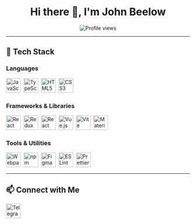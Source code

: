 <h1 align="center">Hi there 👋, I'm John Beelow</h1>

<p align="center">
   <img src="https://komarev.com/ghpvc/?username=johnbeelow&color=blueviolet&style=flat-square" alt="Profile views"/>
</p>

---

## 🚀 Tech Stack

### **Languages**  
<p align="left">
   <img src="https://cdn.jsdelivr.net/gh/devicons/devicon/icons/javascript/javascript-original.svg" title="JavaScript" width="40" height="40" />&nbsp;
   <img src="https://cdn.jsdelivr.net/gh/devicons/devicon/icons/typescript/typescript-original.svg" title="TypeScript" width="40" height="40" />&nbsp;
   <img src="https://cdn.jsdelivr.net/gh/devicons/devicon/icons/html5/html5-original-wordmark.svg" title="HTML5" width="40" height="40"/>&nbsp;
   <img src="https://cdn.jsdelivr.net/gh/devicons/devicon/icons/css3/css3-original-wordmark.svg" title="CSS3" width="40" height="40"/>&nbsp;
</p>

### **Frameworks & Libraries**  
<p align="left">
   <img src="https://cdn.jsdelivr.net/gh/devicons/devicon/icons/react/react-original-wordmark.svg" title="React" width="40" height="40" />&nbsp;
   <img src="https://cdn.jsdelivr.net/gh/devicons/devicon/icons/redux/redux-original.svg" title="Redux" width="40" height="40"/>&nbsp;
   <img src="https://reactrouter.com/_brand/React%20Router%20Brand%20Assets/React%20Router%20Logo/Dark.svg" title="React Router" width="40" height="40" />&nbsp;
   <img src="https://cdn.jsdelivr.net/gh/devicons/devicon/icons/vuejs/vuejs-original.svg" title="Vue.js" width="40" height="40" />&nbsp;
   <img src="https://vitejs.dev/logo.svg" title="Vite" width="40" height="40"/>&nbsp;
   <img src="https://media.zeemly.com/zeemly/product/material-ui.png" title="Material UI" width="40" height="40" />&nbsp;
</p>

### **Tools & Utilities**
<p align="left">
   <img src="https://brandeps.com/icon-download/W/Webpack-icon-vector-02.svg" title="Webpack" width="40" height="40"/>&nbsp;
   <img src="https://cdn.jsdelivr.net/gh/devicons/devicon/icons/npm/npm-original-wordmark.svg" title="npm" width="40" height="40"/>&nbsp;
   <img src="https://cdn.jsdelivr.net/gh/devicons/devicon/icons/figma/figma-original.svg" title="Figma" width="40" height="40"/>&nbsp;
   <img src="https://brandeps.com/icon-download/E/Eslint-icon-vector-02.svg" title="ESLint" width="40" height="40"/>&nbsp;
   <img src="https://brandeps.com/icon-download/P/Prettier-icon-vector-02.svg" title="Prettier" width="40" height="40"/>&nbsp;
</p>

---

## 📫 Connect with Me

<p align="left">
   <a href="https://t.me/johnbeelow" target="blank">
      <img src="https://brandeps.com/logo-download/T/Telegram-logo-vector-01.svg" title="Telegram" width="40" height="40" />
   </a>
</p>



